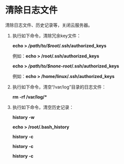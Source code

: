 # 清除日志文件<a name="ZH-CN_TOPIC_0125076462"></a>

清除日志文件、历史记录等，关闭云服务器。

1.  执行如下命令，清除冗余key文件：

    **echo \> **_/$path/$to/$root_**/.ssh/authorized\_keys**

    例如：**echo \> /root/.ssh/authorized\_keys**

    **echo \> **_/$path/$to/$none-root_**/.ssh/authorized\_keys**

    例如：**echo \> /home/linux/.ssh/authorized\_keys**


1.  执行如下命令，清空“/var/log”目录的日志文件：

    **rm -rf /var/log/\***

2.  执行如下命令，清空历史记录：

    **history -w**

    **echo \> /root/.bash\_history**

    **history -c**

    **history -c**

    **history -c**


